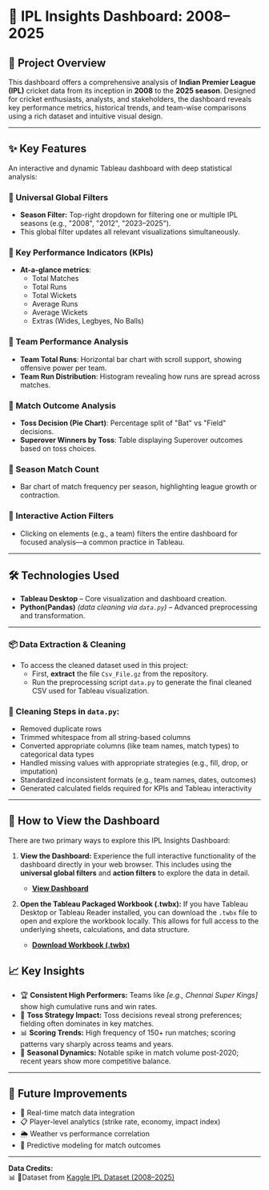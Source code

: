 # 🏏 IPL Insights Dashboard: 2008–2025

## 📌 Project Overview  
This dashboard offers a comprehensive analysis of **Indian Premier League (IPL)** cricket data from its inception in **2008** to the **2025 season**. Designed for cricket enthusiasts, analysts, and stakeholders, the dashboard reveals key performance metrics, historical trends, and team-wise comparisons using a rich dataset and intuitive visual design.

---



## ✨ Key Features  

An interactive and dynamic Tableau dashboard with deep statistical analysis:

### 🔹 Universal Global Filters
- **Season Filter:** Top-right dropdown for filtering one or multiple IPL seasons (e.g., "2008", "2012", "2023–2025").
- This global filter updates all relevant visualizations simultaneously.

### 🔹 Key Performance Indicators (KPIs)
- **At-a-glance metrics**:  
  - Total Matches  
  - Total Runs  
  - Total Wickets  
  - Average Runs  
  - Average Wickets  
  - Extras (Wides, Legbyes, No Balls)

### 🔹 Team Performance Analysis
- **Team Total Runs**: Horizontal bar chart with scroll support, showing offensive power per team.
- **Team Run Distribution**: Histogram revealing how runs are spread across matches.

### 🔹 Match Outcome Analysis
- **Toss Decision (Pie Chart)**: Percentage split of "Bat" vs "Field" decisions.
- **Superover Winners by Toss**: Table displaying Superover outcomes based on toss choices.

### 🔹 Season Match Count
- Bar chart of match frequency per season, highlighting league growth or contraction.

### 🔹 Interactive Action Filters
- Clicking on elements (e.g., a team) filters the entire dashboard for focused analysis—a common practice in Tableau.

---

## 🛠 Technologies Used

- **Tableau Desktop** – Core visualization and dashboard creation.
- **Python(Pandas)** *(data cleaning via `data.py`)* – Advanced preprocessing and transformation.

---



### 📦 Data Extraction & Cleaning

- To access the cleaned dataset used in this project:
  - First, **extract** the file `Csv_File.gz` from the repository.
  - Run the preprocessing script `data.py` to generate the final cleaned CSV used for Tableau visualization.

### 🧹 Cleaning Steps in `data.py`:
- Removed duplicate rows
- Trimmed whitespace from all string-based columns
- Converted appropriate columns (like team names, match types) to categorical data types
- Handled missing values with appropriate strategies (e.g., fill, drop, or imputation)
- Standardized inconsistent formats (e.g., team names, dates, outcomes)
- Generated calculated fields required for KPIs and Tableau interactivity

---






## 🔗 How to View the Dashboard

There are two primary ways to explore this IPL Insights Dashboard:

1.  **View the Dashboard:**
    Experience the full interactive functionality of the dashboard directly in your web browser. This includes using the **universal global filters** and **action filters** to explore the data in detail.
    * [**View Dashboard**](https://github.com/user-attachments/assets/8d5d4cef-f2a3-4525-afb0-3f3eccac2a7c)


2.  **Open the Tableau Packaged Workbook (.twbx):**
    If you have Tableau Desktop or Tableau Reader installed, you can download the `.twbx` file to open and explore the workbook locally. This allows for full access to the underlying sheets, calculations, and data structure.
    * [**Download Workbook (.twbx)**](IPL-Dashboard-2008-2025)
    

## 📈 Key Insights

- 🏆 **Consistent High Performers:** Teams like *[e.g., Chennai Super Kings]* show high cumulative runs and win rates.
- 🎯 **Toss Strategy Impact:** Toss decisions reveal strong preferences; fielding often dominates in key matches.
- 📊 **Scoring Trends:** High frequency of 150+ run matches; scoring patterns vary sharply across teams and years.
- 📅 **Seasonal Dynamics:** Notable spike in match volume post-2020; recent years show more competitive balance.

---

## 🔮 Future Improvements

- 🔄 Real-time match data integration  
- 📋 Player-level analytics (strike rate, economy, impact index)  
- 🌦 Weather vs performance correlation  
- 🤖 Predictive modeling for match outcomes  

---


**Data Credits:**  
📊 📂Dataset from [Kaggle IPL Dataset (2008–2025)](https://www.kaggle.com/datasets/chaitu20/ipl-dataset2008-2025/data)
